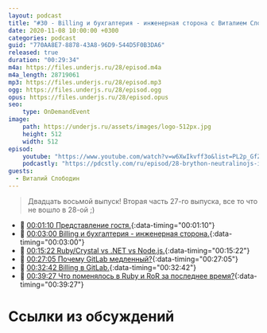 ```yaml
---
layout: podcast
title: "#30 - Billing и бухгалтерия - инженерная сторона с Виталием Слободиным. [Ламповый]"
date: 2020-11-08 10:00:00 +0300
categories: podcast
guid: "770AA8E7-8878-43A8-96D9-544D5F0B3DA6"
released: true
duration: "00:29:34"
m4a: https://files.underjs.ru/28/episod.m4a
m4a_length: 28719061
mp3: https://files.underjs.ru/28/episod.mp3
ogg: https://files.underjs.ru/28/episod.ogg
opus: https://files.underjs.ru/28/episod.opus
seo:
    type: OnDemandEvent
image:
    path: https://underjs.ru/assets/images/logo-512px.jpg
    height: 512
    width: 512
episod:
    youtube: "https://www.youtube.com/watch?v=w6XwIkvff3o&list=PL2p_GfZz-_1OWXrKUZRBc8LzMz5FJNXW7"
    podcastly: "https://pdcstly.com/ru/episod/28-brython-neutralinojs-i-lyubimye-proposal-dlya-java-script/7501978"
guests:
  - Виталий Слободин
---
```


> Двадцать восьмой выпуск! Вторая часть 27-го выпуска, все то что не вошло в 28-ой ;)

- 🤔 [00:01:10 Представление гостя.](#){:data-timing="00:01:10"}
- 🤔 [00:03:00 Billing и бухгалтерия - инженерная сторона.](#){:data-timing="00:03:00"}
- 🤔 [00:15:22 Ruby/Crystal vs .NET vs Node.js.](#){:data-timing="00:15:22"}
- 🤔 [00:27:05 Почему GitLab медленный?](#){:data-timing="00:27:05"}
- 🤔 [00:32:42 Billing в GitLab.](#){:data-timing="00:32:42"}
- 🤔 [00:39:27 Что поменялось в Ruby и RoR за последнее время?](#){:data-timing="00:39:27"}

# Ссылки из обсуждений
